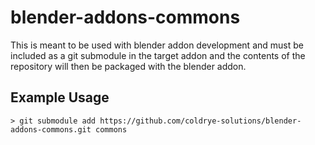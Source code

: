 # blender-addons-commons

This is meant to be used with blender addon development and must be included as a git submodule in the target addon
and the contents of the repository will then be packaged with the blender addon.

## Example Usage

```shell
> git submodule add https://github.com/coldrye-solutions/blender-addons-commons.git commons
```
